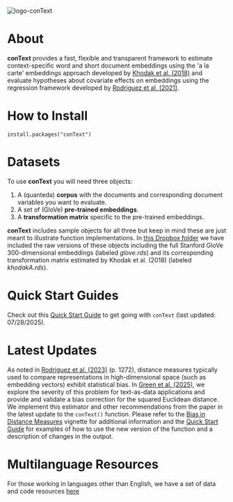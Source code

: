 ![logo-conText](https://user-images.githubusercontent.com/6556873/138291456-5dd454d2-b37c-478a-8e37-6b2b4c20710e.jpeg)

# About

**conText** provides a fast, flexible and transparent framework to estimate context-specific word and short document embeddings using the 'a la carte' embeddings approach developed by [Khodak et al. (2018)](doi.org/10.48550/arXiv.1805.05388) and evaluate hypotheses about covariate effects on embeddings using the regression framework developed by [Rodriguez et al. (2021)](https://github.com/prodriguezsosa/EmbeddingRegression).

# How to Install

`install.packages("conText")`

# Datasets

To use **conText** you will need three objects: 

1. A (quanteda) **corpus** with the documents and corresponding document variables you want to evaluate.
2. A set of (GloVe) **pre-trained embeddings**.
3. A **transformation matrix** specific to the pre-trained embeddings.

**conText** includes sample objects for all three but keep in mind these are just meant to illustrate function implementations. In [this Dropbox folder](https://www.dropbox.com/sh/jsyrag7opfo7l7i/AAB1z7tumLuKihGu2-FDmhmKa?dl=0) we have included the raw versions of these objects including the full Stanford GloVe 300-dimensional embeddings (labeled _glove.rds_) and its corresponding transformation matrix estimated by Khodak et al. (2018) (labeled _khodakA.rds_).

# Quick Start Guides

Check out this [Quick Start Guide](https://github.com/prodriguezsosa/conText/blob/master/vignettes/quickstart.md) to get going with `conText` (last updated: 07/28/2025).

# Latest Updates

As noted in [Rodriguez et al. (2023)](https://www.cambridge.org/core/journals/american-political-science-review/article/embedding-regression-models-for-contextspecific-description-and-inference/4C90013E5C714C8483ED95CC699022FB) (p. 1272), distance measures typically used to compare representations in high-dimensional space (such as embedding vectors) exhibit statistical bias. In [Green et al. (2025)](https://www.cambridge.org/core/journals/political-analysis/article/measuring-distances-in-high-dimensional-spaces/88126F4A48F121387D249C1856C3665B), we explore the severity of this problem for text-as-data applications and provide and validate a bias correction for the squared Euclidean distance. We implement this estimator and other recommendations from the paper in the latest update to the `conText()` function. Please refer to the [Bias in Distance Measures](https://github.com/prodriguezsosa/conText/blob/master/vignettes/bias_in_distance_measures.md) vignette for additional information and the [Quick Start Guide](https://github.com/prodriguezsosa/conText/blob/master/vignettes/quickstart.md) for examples of how to use the new version of the function and a description of changes in the output.

# Multilanguage Resources

For those working in languages other than English, we have a set of data and code resources [here](https://alcembeddings.org/)
